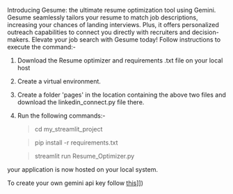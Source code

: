 Introducing Gesume: the ultimate resume optimization tool using Gemini. Gesume seamlessly tailors your resume to match job descriptions, increasing your chances of landing interviews. 
Plus, it offers personalized outreach capabilities to connect you directly with recruiters and decision-makers. Elevate your job search with Gesume today!
Follow instructions to execute the command:-




1. Download the Resume optimizer and requirements .txt file on your local host
2. Create a virtual environment.
3. Create a folder 'pages' in the location containing the above two files and download the linkedin_connect.py file there.
3. Run the following commands:-
   
   > cd my_streamlit_project
   
   > pip install -r requirements.txt
   
   > streamlit run Resume_Optimizer.py

your application is now hosted on your local system.


To create your own gemini api key follow [this]([[https://www.googleadservices.com/pagead/aclk?sa=L&ai=DChcSEwi5trn-vPCFAxV4SkcBHaYQCmQYABAAGgJxdQ&ase=2&gclid=CjwKCAjw88yxBhBWEiwA7cm6pQMkWrokpYnHjTQlNdSDB9hy5g4EPILVOWl5lgITZ7hvdF-ctkoSdRoCzrUQAvD_BwE&ohost=www.google.com&cid=CAESVuD2pgfBUupMd3lKq8GzkVqvAsWcy-e4NLRB0o7TGo7k26s8hgEMtuZt82nFTZnBUjFT6yQYlyeUdXjgS50lvdkcyHAlmvvLmyEt4j9vWUBWTweLFR7E&sig=AOD64_0fG0sDLpnJdPW79XLwWRRr3hD3Zg&q&nis=4&adurl&ved=2ahUKEwjb37H-vPCFAxW1LFkFHXgbAtwQ0Qx6BAgKEAE)]])

